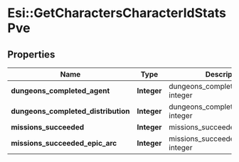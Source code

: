 # Esi::GetCharactersCharacterIdStatsPve

## Properties
Name | Type | Description | Notes
------------ | ------------- | ------------- | -------------
**dungeons_completed_agent** | **Integer** | dungeons_completed_agent integer | [optional] 
**dungeons_completed_distribution** | **Integer** | dungeons_completed_distribution integer | [optional] 
**missions_succeeded** | **Integer** | missions_succeeded integer | [optional] 
**missions_succeeded_epic_arc** | **Integer** | missions_succeeded_epic_arc integer | [optional] 


